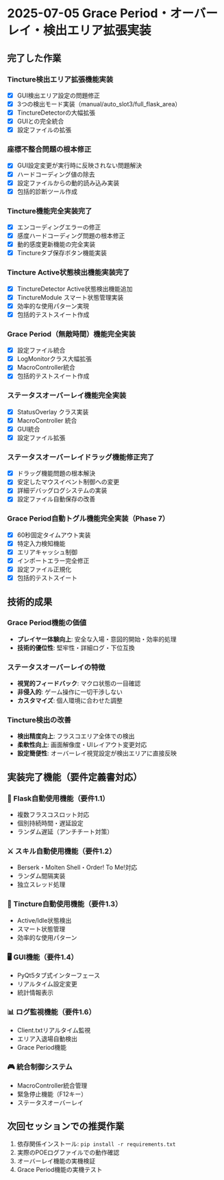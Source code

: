 # 2025-07-05 Grace Period・オーバーレイ・検出エリア拡張実装

## 完了した作業

### Tincture検出エリア拡張機能実装
- [x] GUI検出エリア設定の問題修正
- [x] 3つの検出モード実装（manual/auto_slot3/full_flask_area）
- [x] TinctureDetectorの大幅拡張
- [x] GUIとの完全統合
- [x] 設定ファイルの拡張

### 座標不整合問題の根本修正
- [x] GUI設定変更が実行時に反映されない問題解決
- [x] ハードコーディング値の除去
- [x] 設定ファイルからの動的読み込み実装
- [x] 包括的診断ツール作成

### Tincture機能完全実装完了
- [x] エンコーディングエラーの修正
- [x] 感度ハードコーディング問題の根本修正
- [x] 動的感度更新機能の完全実装
- [x] Tinctureタブ保存ボタン機能実装

### Tincture Active状態検出機能実装完了
- [x] TinctureDetector Active状態検出機能追加
- [x] TinctureModule スマート状態管理実装
- [x] 効率的な使用パターン実現
- [x] 包括的テストスイート作成

### Grace Period（無敵時間）機能完全実装
- [x] 設定ファイル統合
- [x] LogMonitorクラス大幅拡張
- [x] MacroController統合
- [x] 包括的テストスイート作成

### ステータスオーバーレイ機能完全実装
- [x] StatusOverlay クラス実装
- [x] MacroController 統合
- [x] GUI統合
- [x] 設定ファイル拡張

### ステータスオーバーレイドラッグ機能修正完了
- [x] ドラッグ機能問題の根本解決
- [x] 安定したマウスイベント制御への変更
- [x] 詳細デバッグログシステムの実装
- [x] 設定ファイル自動保存の改善

### Grace Period自動トグル機能完全実装（Phase 7）
- [x] 60秒固定タイムアウト実装
- [x] 特定入力検知機能
- [x] エリアキャッシュ制御
- [x] インポートエラー完全修正
- [x] 設定ファイル正規化
- [x] 包括的テストスイート

## 技術的成果

### Grace Period機能の価値
- **プレイヤー体験向上**: 安全な入場・意図的開始・効率的処理
- **技術的優位性**: 堅牢性・詳細ログ・下位互換

### ステータスオーバーレイの特徴
- **視覚的フィードバック**: マクロ状態の一目確認
- **非侵入的**: ゲーム操作に一切干渉しない
- **カスタマイズ**: 個人環境に合わせた調整

### Tincture検出の改善
- **検出精度向上**: フラスコエリア全体での検出
- **柔軟性向上**: 画面解像度・UIレイアウト変更対応
- **設定簡便性**: オーバーレイ視覚設定が検出エリアに直接反映

## 実装完了機能（要件定義書対応）

### 🍃 Flask自動使用機能（要件1.1）
- 複数フラスコスロット対応
- 個別持続時間・遅延設定
- ランダム遅延（アンチチート対策）

### ⚔️ スキル自動使用機能（要件1.2）
- Berserk・Molten Shell・Order! To Me!対応
- ランダム間隔実装
- 独立スレッド処理

### 🎯 Tincture自動使用機能（要件1.3）
- Active/Idle状態検出
- スマート状態管理
- 効率的な使用パターン

### 🖥️ GUI機能（要件1.4）
- PyQt5タブ式インターフェース
- リアルタイム設定変更
- 統計情報表示

### 📊 ログ監視機能（要件1.6）
- Client.txtリアルタイム監視
- エリア入退場自動検出
- Grace Period機能

### 🎮 統合制御システム
- MacroController統合管理
- 緊急停止機能（F12キー）
- ステータスオーバーレイ

## 次回セッションでの推奨作業
1. 依存関係インストール: `pip install -r requirements.txt`
2. 実際のPOEログファイルでの動作確認
3. オーバーレイ機能の実機検証
4. Grace Period機能の実機テスト